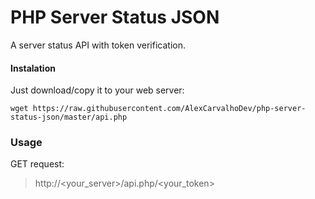 # PHP Server Status JSON
A server status API with token verification.

#### Instalation
Just download/copy it to your web server:
```
wget https://raw.githubusercontent.com/AlexCarvalhoDev/php-server-status-json/master/api.php
```

### Usage
GET request:
> http://<your_server>/api.php/<your_token>
